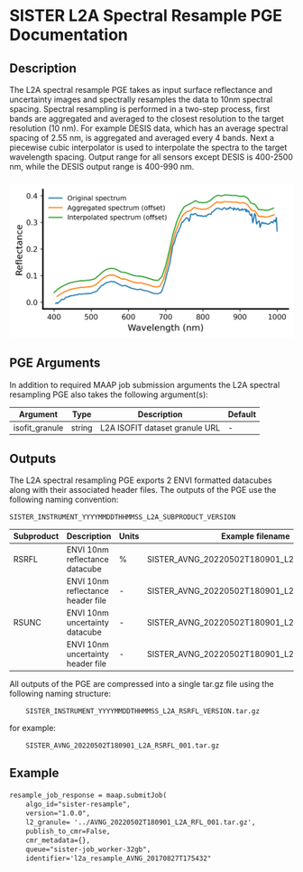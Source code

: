 # SISTER L2A Spectral Resample PGE Documentation

## Description

The L2A spectral resample PGE takes as input surface reflectance and uncertainty images and spectrally resamples the data
to 10nm spectral spacing. Spectral resampling is performed in a two-step process, first bands are aggregated and averaged to the closest resolution to the target resolution (10 nm). For example DESIS data, which has an average spectral spacing of 2.55 nm, is aggregated and averaged every 4 bands. Next a piecewise cubic interpolator is used to interpolate the spectra to the target wavelength spacing. Output range for all sensors except DESIS is 400-2500 nm, while the DESIS output range is 400-990 nm.

###

![DESIS spectral resampling example](./figures/spectral_resample_example.png)

## PGE Arguments

In addition to required MAAP job submission arguments the L2A spectral resampling PGE also takes the following argument(s):


|Argument| Type |  Description | Default|
|---|---|---|---|
| isofit_granule| string |L2A ISOFIT dataset granule URL| -|


## Outputs

The L2A spectral resampling PGE exports 2 ENVI formatted datacubes along with their associated header files. The outputs of the PGE use the following naming convention:

    SISTER_INSTRUMENT_YYYYMMDDTHHMMSS_L2A_SUBPRODUCT_VERSION

|Subproduct| Description |  Units | Example filename |
|---|---|---|---|
| RSRFL| ENVI 10nm reflectance datacube | % | SISTER_AVNG\_20220502T180901\_L2A\_RSRFL_001|
| | ENVI 10nm reflectance header file  | - | SISTER_AVNG\_20220502T180901\_L2A\_RSRFL_001.hdr|
| RSUNC| ENVI 10nm uncertainty datacube | - | SISTER_AVNG\_20220502T180901\_L2A\_RSUNC_001|
| | ENVI 10nm uncertainty header file  | - | SISTER_AVNG\_20220502T180901\_L2A\_RSUNC_001.hdr|


All outputs of the PGE are compressed into a single tar.gz file using the following naming structure:

 	 	SISTER_INSTRUMENT_YYYYMMDDTHHMMSS_L2A_RSRFL_VERSION.tar.gz

for example:

		SISTER_AVNG_20220502T180901_L2A_RSRFL_001.tar.gz

## Example

	resample_job_response = maap.submitJob(
	    algo_id="sister-resample",
	    version="1.0.0",
	    l2_granule= '../AVNG_20220502T180901_L2A_RFL_001.tar.gz',
	    publish_to_cmr=False,
	    cmr_metadata={},
	    queue="sister-job_worker-32gb",
	    identifier='l2a_resample_AVNG_20170827T175432"
